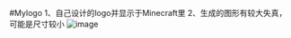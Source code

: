 #Mylogo
 1、自己设计的logo并显示于Minecraft里
 2、生成的图形有较大失真，可能是尺寸较小
 ![image](https://github.com/shiep18/EIS2020/blob/master/students/ZiYuan%20Wu/Models/mylogo/mylogo.png)
